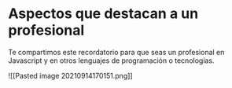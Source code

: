 # Aspectos que destacan a un profesional

Te compartimos este recordatorio para que seas un profesional en Javascript y en otros lenguajes de programación o tecnologías.

![[Pasted image 20210914170151.png]]
